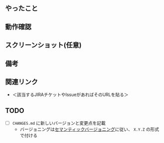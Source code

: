 ## やったこと


## 動作確認


## スクリーンショット(任意)


## 備考


## 関連リンク
* ＜該当するJIRAチケットやIssueがあればそのURLを貼る＞

## TODO
* [ ] `CHANGES.md` に新しいバージョンと変更点を記載
    - バージョニングは[セマンティックバージョニング](https://semver.org/lang/ja/)に従い、 `X.Y.Z` の形式で付ける
